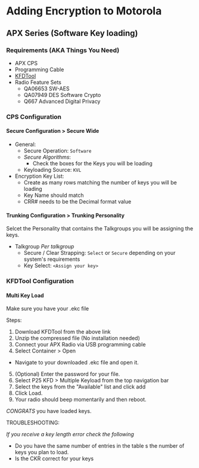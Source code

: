 # Adding Encryption to Motorola 
## APX Series (Software Key loading)
### Requirements (AKA Things You Need)
- APX CPS 
- Programming Cable
- [KFDTool](https://github.com/omahacommsys/KFDtool/releases/latest)
- Radio Feature Sets
    - QA06653	SW-AES
    - QA07949	DES Software Crypto
    - Q667      Advanced Digital Privacy
### CPS Configuration
#### Secure Configuration > Secure Wide
- General:
    - Secure Operation: `Software`
    - *Secure Algorithms*:
        - Check the boxes for the Keys you will be loading 
    - Keyloading Source: `KVL`
- Encryption Key List:
    - Create as many rows matching the number of keys you will be loading
    - Key Name should match
    - CRR# needs to be the Decimal format value
#### Trunking Configuration > Trunking Personality
Selcet the Personality that contains the Talkgroups you will be assigning the keys.

- Talkgroup *Per talkgroup*
    - Secure / Clear Strapping: `Select` or `Secure` depending on your system's requirements
    - Key Select: `<Assign your key>`

### KFDTool Configuration
#### Multi Key Load
Make sure you have your .ekc file

Steps:

1. Download KFDTool from the above link
2. Unzip the compressed file (No installation needed)
3. Connect your APX Radio via USB programming cable
4. Select Container > Open
- Navigate to your downloaded .ekc file and open it. 
5. (Optional) Enter the password for your file.
6. Select P25 KFD > Multiple Keyload from the top navigation bar
7. Select the keys from the "Available" list and click add 
8. Click Load.
7. Your radio should beep momentarily and then reboot. 

*CONGRATS* you have loaded keys.

TROUBLESHOOTING:

*If you receive a key length error check the following* 

- Do you have the same number of entries in the table s the number of keys you plan to load. 
- Is the CKR correct for your keys 